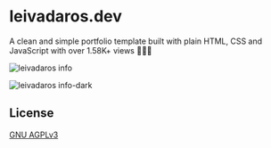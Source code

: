 # leivadaros.dev
A clean and simple portfolio template built with plain HTML, CSS and JavaScript with over 1.58K+ views 👨‍🚀🚀

![leivadaros info](https://user-images.githubusercontent.com/16403754/212470412-ba7a6dd3-0035-4e87-b3aa-6193b59ce912.png)

![leivadaros info-dark](https://user-images.githubusercontent.com/16403754/212470413-c13cb97e-c379-481b-bf5f-c5116af808ff.png)
## License
[GNU AGPLv3](https://choosealicense.com/licenses/agpl-3.0/)
